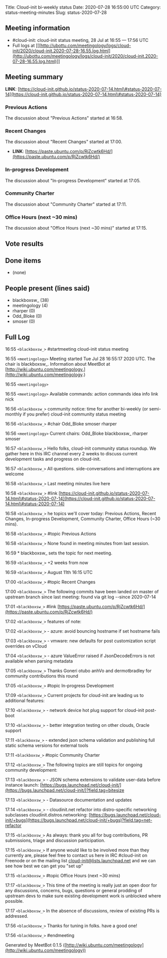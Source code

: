 Title: Cloud-init bi-weekly status
Date: 2020-07-28 16:55:00 UTC
Category: status-meeting-minutes
Slug: status-2020-07-28

Meeting information
----------------
 * \#cloud-init: cloud-init status meeting, 28 Jul at 16:55 &mdash; 17:56 UTC
 * Full logs at [[[http://ubottu.com/meetingology/logs/cloud-init/2020/cloud-init.2020-07-28-16.55.log.html](http://ubottu.com/meetingology/logs/cloud-init/2020/cloud-init.2020-07-28-16.55.log.html)]]



Meeting summary
----------------

 **LINK**: [https://cloud-init.github.io/status-2020-07-14.html\#status-2020-07-14](https://cloud-init.github.io/status-2020-07-14.html\#status-2020-07-14) 
### Previous Actions
The discussion about "Previous Actions" started at 16:58.


### Recent Changes
The discussion about "Recent Changes" started at 17:00.

  *  **LINK**: [https://paste.ubuntu.com/p/RjZcwtk6Hd/](https://paste.ubuntu.com/p/RjZcwtk6Hd/) 

### In-progress Development
The discussion about "In-progress Development" started at 17:05.


### Community Charter
The discussion about "Community Charter" started at 17:11.


### Office Hours (next ~30 mins)
The discussion about "Office Hours (next ~30 mins)" started at 17:15.




Vote results
----------------




Done items
----------------

 * (none)



People present (lines said)
----------------

 * blackboxsw_ (38)
 * meetingology (4)
 * rharper (0)
 * Odd_Bloke (0)
 * smoser (0)



Full Log
----------------


 16:55 `<blackboxsw_>` \#startmeeting cloud-init status meeting

 16:55 `<meetingology>` Meeting started Tue Jul 28 16:55:17 2020 UTC.  The chair is blackboxsw_. Information about MeetBot at [http://wiki.ubuntu.com/meetingology.](http://wiki.ubuntu.com/meetingology.)

 16:55 `<meetingology>` 

 16:55 `<meetingology>` Available commands: action commands idea info link nick

 16:56 `<blackboxsw_>` community notice: time for another bi-weekly (or semi-monthly if you prefer) cloud-init community status meeting

 16:56 `<blackboxsw_>` \#chair Odd_Bloke smoser rharper

 16:56 `<meetingology>` Current chairs: Odd_Bloke blackboxsw_ rharper smoser

 16:57 `<blackboxsw_>` Hello folks, cloud-init community status roundup. We gather here in this IRC channel every 2 weeks to discuss current development tasks and progress on cloud-init.

 16:57 `<blackboxsw_>` All questions. side-conversations and interruptions are welcome

 16:58 `<blackboxsw_>` Last meeting minutes live here

 16:58 `<blackboxsw_>` \#link [https://cloud-init.github.io/status-2020-07-14.html\#status-2020-07-14](https://cloud-init.github.io/status-2020-07-14.html\#status-2020-07-14)

 16:58 `<blackboxsw_>` he topics we'll cover today: Previous Actions, Recent Changes, In-progress Development, Community Charter, Office Hours (~30 mins).

 16:58 `<blackboxsw_>` \#topic Previous Actions

 16:58 `<blackboxsw_>` None found in meeting minutes from last session.

 16:59 * blackboxsw_ sets the topic for next meeting.

 16:59 `<blackboxsw_>` +2 weeks from now

 16:59 `<blackboxsw_>` August 11th 16:15 UTC

 17:00 `<blackboxsw_>` \#topic Recent Changes

 17:00 `<blackboxsw_>` The following commits have been landed on master of upstream branch since last meeting: found via git log --since 2020-07-14

 17:01 `<blackboxsw_>` \#link [https://paste.ubuntu.com/p/RjZcwtk6Hd/](https://paste.ubuntu.com/p/RjZcwtk6Hd/)

 17:02 `<blackboxsw_>` features of note:

 17:02 `<blackboxsw_>` - azure: avoid bouncing hostname if set hostname fails

 17:03 `<blackboxsw_>` - vmware: new defaults for post customization script overrides on vCloud

 17:04 `<blackboxsw_>` - azure ValueError raised if JsonDecodeErrors is not available when parsing metadata

 17:05 `<blackboxsw_>` Thanks Goneri otubo anhVo and dermotbradley for community contributions this round

 17:05 `<blackboxsw_>` \#topic In-progress Development

 17:09 `<blackboxsw_>` Current projects for cloud-init are leading us to additional features:

 17:10 `<blackboxsw_>` - network device hot plug support for cloud-init post-boot

 17:10 `<blackboxsw_>` - better integration testing on other clouds, Oracle support

 17:11 `<blackboxsw_>` - extended json schema validation and publishing full static schema versions for external tools

 17:11 `<blackboxsw_>` \#topic Community Charter

 17:12 `<blackboxsw_>` The following topics are still topics for ongoing community development:

 17:13 `<blackboxsw_>` - JSON schema extensions to validate user-data before instance launch: [https://bugs.launchpad.net/cloud-init/](https://bugs.launchpad.net/cloud-init/)?field.tag=bitesize

 17:13 `<blackboxsw_>` - Datasource documentation and updates

 17:14 `<blackboxsw_>` - cloudinit.net refactor into distro-specific networking subclasses cloudinit.distros.networking: [https://bugs.launchpad.net/cloud-init/+bugs](https://bugs.launchpad.net/cloud-init/+bugs)?field.tag=net-refactor

 17:15 `<blackboxsw_>` As always: thank you all for bug contributions, PR submissions, triage and discussion participation.

 17:15 `<blackboxsw_>` If anyone would like to be involved more than they currently are, please feel free to contact us here in IRC \#cloud-init on Freenode or on the mailing list cloud-init@lists.launchpad.net and we can see how best we can get you "set up"

 17:15 `<blackboxsw_>` \#topic Office Hours (next ~30 mins)

 17:17 `<blackboxsw_>` This time of the meeting is really just an open door for any discussions, concerns, bugs, questions or general prodding of upstream devs to make sure existing development work is unblocked where possible.

 17:17 `<blackboxsw_>` In the absence of discussions, review of existing PRs is addressed.

 17:56 `<blackboxsw_>` Thanks for tuning in folks. have a good one!

 17:56 `<blackboxsw_>` \#endmeeting



Generated by MeetBot 0.1.5 ([http://wiki.ubuntu.com/meetingology](http://wiki.ubuntu.com/meetingology))